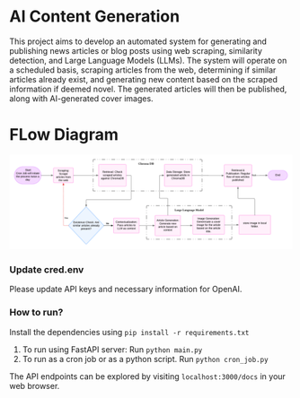 # AI Content Generation 
This project aims to develop an automated system for generating and publishing news articles or blog posts using web scraping, similarity detection, and Large Language Models (LLMs). The system will operate on a scheduled basis, scraping articles from the web, determining if similar articles already exist, and generating new content based on the scraped information if deemed novel. The generated articles will then be published, along with AI-generated cover images.

# FLow Diagram
![AI Content Generator](AI-content-generator.png)


### Update cred.env
Please update API keys and necessary information for OpenAI.

### How to run?
Install the dependencies using `pip install -r requirements.txt`

1. To run using FastAPI server:
Run `python main.py`
2. To run as a cron job or as a python script.
Run `python cron_job.py`

The API endpoints can be explored by visiting `localhost:3000/docs` in your web browser.

